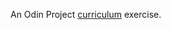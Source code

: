An Odin Project [curriculum](https://www.theodinproject.com/courses/ruby-programming/lessons/building-blocks?ref=lnav) exercise.